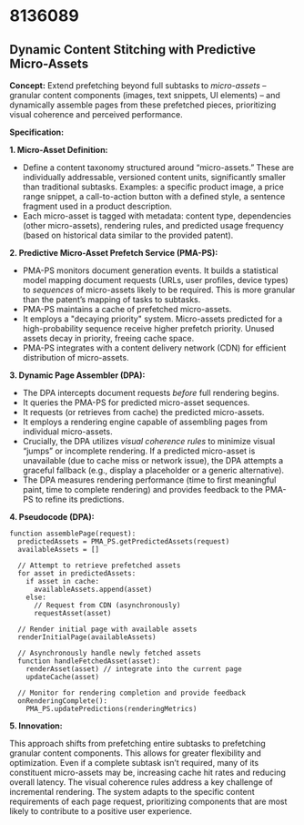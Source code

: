 # 8136089

## Dynamic Content Stitching with Predictive Micro-Assets

**Concept:** Extend prefetching beyond full subtasks to *micro-assets* – granular content components (images, text snippets, UI elements) – and dynamically assemble pages from these prefetched pieces, prioritizing visual coherence and perceived performance.

**Specification:**

**1. Micro-Asset Definition:**

*   Define a content taxonomy structured around “micro-assets.” These are individually addressable, versioned content units, significantly smaller than traditional subtasks. Examples: a specific product image, a price range snippet, a call-to-action button with a defined style, a sentence fragment used in a product description.
*   Each micro-asset is tagged with metadata: content type, dependencies (other micro-assets), rendering rules, and predicted usage frequency (based on historical data similar to the provided patent).

**2. Predictive Micro-Asset Prefetch Service (PMA-PS):**

*   PMA-PS monitors document generation events. It builds a statistical model mapping document requests (URLs, user profiles, device types) to *sequences* of micro-assets likely to be required.  This is more granular than the patent’s mapping of tasks to subtasks.
*   PMA-PS maintains a cache of prefetched micro-assets.
*   It employs a "decaying priority" system.  Micro-assets predicted for a high-probability sequence receive higher prefetch priority.  Unused assets decay in priority, freeing cache space.
*   PMA-PS integrates with a content delivery network (CDN) for efficient distribution of micro-assets.

**3. Dynamic Page Assembler (DPA):**

*   The DPA intercepts document requests *before* full rendering begins.
*   It queries the PMA-PS for predicted micro-asset sequences.
*   It requests (or retrieves from cache) the predicted micro-assets.
*   It employs a rendering engine capable of assembling pages from individual micro-assets.
*   Crucially, the DPA utilizes *visual coherence rules* to minimize visual “jumps” or incomplete rendering. If a predicted micro-asset is unavailable (due to cache miss or network issue), the DPA attempts a graceful fallback (e.g., display a placeholder or a generic alternative).
*   The DPA measures rendering performance (time to first meaningful paint, time to complete rendering) and provides feedback to the PMA-PS to refine its predictions.

**4. Pseudocode (DPA):**

```pseudocode
function assemblePage(request):
  predictedAssets = PMA_PS.getPredictedAssets(request)
  availableAssets = []

  // Attempt to retrieve prefetched assets
  for asset in predictedAssets:
    if asset in cache:
      availableAssets.append(asset)
    else:
      // Request from CDN (asynchronously)
      requestAsset(asset)

  // Render initial page with available assets
  renderInitialPage(availableAssets)

  // Asynchronously handle newly fetched assets
  function handleFetchedAsset(asset):
    renderAsset(asset) // integrate into the current page
    updateCache(asset)

  // Monitor for rendering completion and provide feedback
  onRenderingComplete():
    PMA_PS.updatePredictions(renderingMetrics)
```

**5. Innovation:**

This approach shifts from prefetching entire subtasks to prefetching granular content components. This allows for greater flexibility and optimization. Even if a complete subtask isn’t required, many of its constituent micro-assets may be, increasing cache hit rates and reducing overall latency. The visual coherence rules address a key challenge of incremental rendering. The system adapts to the specific content requirements of each page request, prioritizing components that are most likely to contribute to a positive user experience.